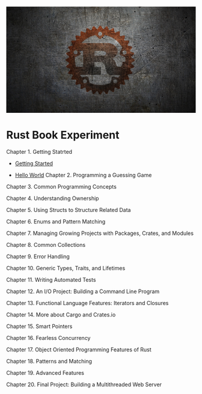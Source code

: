 ![Rust](img/R.jpeg)
# Rust Book Experiment

Chapter 1. Getting Statrted

* [Getting Started](https://dev.to/danielmwandiki/getting-started-with-rust-2c3l)

* [Hello World]()
Chapter 2. Programming a Guessing Game

Chapter 3. Common Programming Concepts

Chapter 4. Understanding Ownership

Chapter 5. Using Structs to Structure Related Data

Chapter 6. Enums and Pattern Matching

Chapter 7. Managing Growing Projects with Packages, Crates, and Modules

Chapter 8. Common Collections

Chapter 9. Error Handling

Chapter 10. Generic Types, Traits, and Lifetimes

Chapter 11. Writing Automated Tests

Chapter 12. An I/O Project: Building a Command Line Program

Chapter 13. Functional Language Features: Iterators and Closures

Chapter 14. More about Cargo and Crates.io

Chapter 15. Smart Pointers

Chapter 16. Fearless Concurrency

Chapter 17. Object Oriented Programming Features of Rust

Chapter 18. Patterns and Matching

Chapter 19. Advanced Features

Chapter 20. Final Project: Building a Multithreaded Web Server